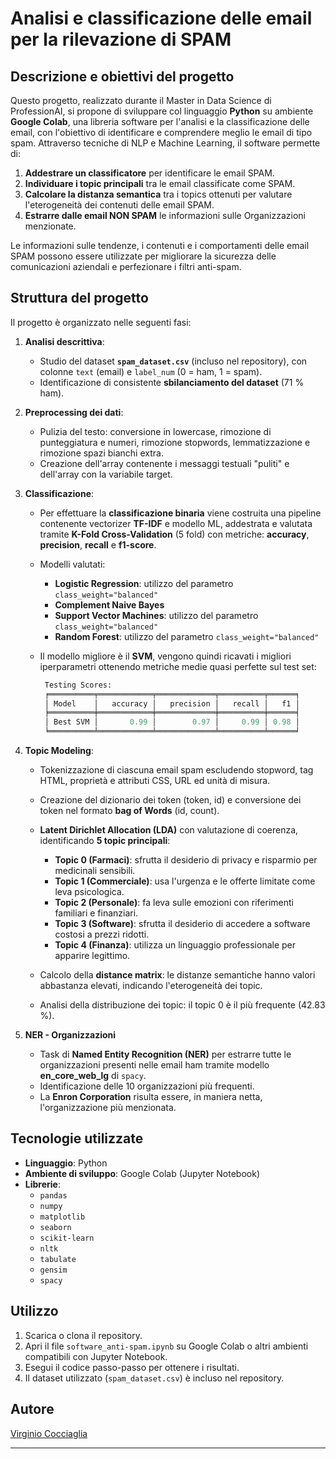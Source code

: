 # Analisi e classificazione delle email per la rilevazione di SPAM

## Descrizione e obiettivi del progetto
Questo progetto, realizzato durante il Master in Data Science di ProfessionAI, si propone di sviluppare col linguaggio **Python** su ambiente **Google Colab**, una libreria software per l'analisi e la classificazione delle email, con l'obiettivo di identificare e comprendere meglio le email di tipo spam. Attraverso tecniche di NLP e Machine Learning, il software permette di:

1. **Addestrare un classificatore** per identificare le email SPAM.
2. **Individuare i topic principali** tra le email classificate come SPAM.
3. **Calcolare la distanza semantica** tra i topics ottenuti per valutare l'eterogeneità dei contenuti delle email SPAM.
4. **Estrarre dalle email NON SPAM** le informazioni sulle Organizzazioni menzionate.

Le informazioni sulle tendenze, i contenuti e i comportamenti delle email SPAM  possono essere utilizzate per migliorare la sicurezza delle comunicazioni aziendali e perfezionare i filtri anti-spam.

## Struttura del progetto
Il progetto è organizzato nelle seguenti fasi:

1. **Analisi descrittiva**:
   - Studio del dataset **`spam_dataset.csv`** (incluso nel repository), con colonne `text` (email) e `label_num` (0 = ham, 1 = spam).
   - Identificazione di consistente **sbilanciamento del dataset** (71 % ham).

2. **Preprocessing dei dati**:
   - Pulizia del testo: conversione in lowercase, rimozione di punteggiatura e numeri, rimozione stopwords, lemmatizzazione e rimozione spazi bianchi extra.
   - Creazione dell'array contenente i messaggi testuali "puliti" e dell'array con la variabile target.

3. **Classificazione**:
   - Per effettuare la **classificazione binaria** viene costruita una pipeline contenente vectorizer **TF-IDF** e modello ML, addestrata e valutata tramite **K-Fold Cross-Validation** (5 fold) con metriche: **accuracy**, **precision**, **recall** e **f1-score**.
   - Modelli valutati:
      - **Logistic Regression**: utilizzo del parametro `class_weight="balanced"`
      - **Complement Naive Bayes**
      - **Support Vector Machines**: utilizzo del parametro `class_weight="balanced"`
      - **Random Forest**: utilizzo del parametro `class_weight="balanced"`

   - Il modello migliore è il **SVM**, vengono quindi ricavati i migliori iperparametri ottenendo metriche medie quasi perfette sul test set:
     
     ```python
      Testing Scores:
      ╒══════════╤════════════╤═════════════╤══════════╤══════╕
      │ Model    │   accuracy │   precision │   recall │   f1 │
      ╞══════════╪════════════╪═════════════╪══════════╪══════╡
      │ Best SVM │       0.99 │        0.97 │     0.99 │ 0.98 │
      ╘══════════╧════════════╧═════════════╧══════════╧══════╛
     ```
4. **Topic Modeling**:
   - Tokenizzazione di ciascuna email spam escludendo stopword, tag HTML, proprietà e attributi CSS, URL ed unità di misura.
   - Creazione del dizionario dei token (token, id) e conversione dei token nel formato **bag of Words** (id, count).
   - **Latent Dirichlet Allocation (LDA)** con valutazione di coerenza, identificando **5 topic principali**:
     
      - **Topic 0 (Farmaci)**: sfrutta il desiderio di privacy e risparmio per medicinali sensibili.
      - **Topic 1 (Commerciale)**: usa l'urgenza e le offerte limitate come leva psicologica.
      - **Topic 2 (Personale)**: fa leva sulle emozioni con riferimenti familiari e finanziari.
      - **Topic 3 (Software)**: sfrutta il desiderio di accedere a software costosi a prezzi ridotti.
      - **Topic 4 (Finanza)**: utilizza un linguaggio professionale per apparire legittimo.
   
   - Calcolo della **distance matrix**: le distanze semantiche hanno valori abbastanza elevati, indicando l'eterogeneità dei topic.
   - Analisi della distribuzione dei topic: il topic 0 è il più frequente (42.83 %).
  
5. **NER - Organizzazioni**
   - Task di **Named Entity Recognition (NER)** per estrarre tutte le organizzazioni presenti nelle email ham tramite modello **en_core_web_lg** di `spacy`.
   - Identificazione delle 10 organizzazioni più frequenti.
   - La **Enron Corporation** risulta essere, in maniera netta, l'organizzazione più menzionata.
  
## Tecnologie utilizzate
- **Linguaggio**: Python
- **Ambiente di sviluppo**: Google Colab (Jupyter Notebook)
- **Librerie**:
   - `pandas`
   - `numpy`
   - `matplotlib`
   - `seaborn`
   - `scikit-learn`
   - `nltk`
   - `tabulate`
   - `gensim`
   - `spacy`

## Utilizzo  
1. Scarica o clona il repository.
2. Apri il file `software_anti-spam.ipynb` su Google Colab o altri ambienti compatibili con Jupyter Notebook.
3. Esegui il codice passo-passo per ottenere i risultati.
4. Il dataset utilizzato (`spam_dataset.csv`) è incluso nel repository.

## Autore
[Virginio Cocciaglia](https://github.com/VirginioC)

---
